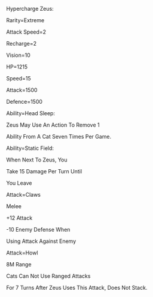 Hypercharge Zeus:

Rarity=Extreme

Attack Speed=2

Recharge=2

Vision=10

HP=1215

Speed=15

Attack=1500

Defence=1500

Ability=Head Sleep:

Zeus May Use An Action To Remove 1

Ability From A Cat Seven Times Per Game.

Ability=Static Field:

When Next To Zeus, You

Take 15 Damage Per Turn Until

You Leave

Attack=Claws

Melee

+12 Attack

-10 Enemy Defense When

Using Attack Against Enemy

Attack=Howl

8M Range

Cats Can Not Use Ranged Attacks

For 7 Turns After Zeus Uses This Attack, Does Not Stack.
